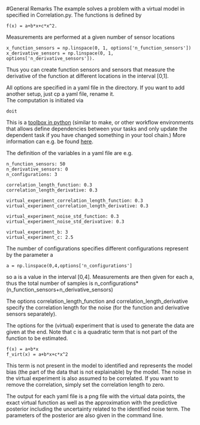 #General Remarks
The example solves a problem with a virtual model in specified in Correlation.py. The functions is 
defined by
```
f(x) = a+b*x+c*x^2.
```
Measurements are performed at a given number of sensor locations
```
x_function_sensors = np.linspace(0, 1, options['n_function_sensors'])
x_derivative_sensors = np.linspace(0, 1, options['n_derivative_sensors']).
```
Thus you can create function sensors and sensors that measure the derivative of the function
at different locations in the interval [0,1].

All options are specified in a yaml file in the directory. If you want to add another setup, just cp a yaml file, rename it.  
The computation is initiated via
```
doit
```
This is a [toolbox in python](https://pydoit.org/) (similar to make, or other workflow environments that allows define dependencies between your tasks and only update the dependent task if you have changed something in your tool chain.)
More information can e.g. be found [here](https://bamresearch.github.io/Reproducible-Science/).

The definition of the variables in a yaml file are e.g.
```
n_function_sensors: 50
n_derivative_sensors: 0
n_configurations: 3

correlation_length_function: 0.3
correlation_length_derivative: 0.3

virtual_experiment_correlation_length_function: 0.3
virtual_experiment_correlation_length_derivative: 0.3

virtual_experiment_noise_std_function: 0.3
virtual_experiment_noise_std_derivative: 0.3

virtual_experiment_b: 3
virtual_experiment_c: 2.5
```
The number of configurations specifies different configurations represent by the parameter a
```
a = np.linspace(0,4,options['n_configurations']
```
so a is a value in the interval [0,4]. Measurements are then given for each a, thus the total number of 
samples is n_configurations*(n_function_sensors+n_derivative_sensors)

The options correlation_length_function and correlation_length_derivative specify the correlation 
length for the noise (for the function and derivative sensors separately). 

The options for the (virtual) experiment that is used to generate the data are given at the end. Note that c 
is a quadratic term that is not part of the function to be estimated.
```
f(x) = a+b*x
f_virt(x) = a+b*x+c*x^2
```
This term is not present in the model to identified and represents the model bias (the part of the data that is not explainable) by the model.
The noise in the virtual experiment is also assumed to be correlated. If you want to remove the correlation, simply set the correlation
length to zero. 

The output for each yaml file is a png file with the virtual data points, the exact virtual function as well as the approximation
with the predictive posterior including the uncertainty related to the identified noise term. The parameters of the posterior are also 
given in the command line.
